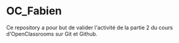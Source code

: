 # OC_Fabien

Ce repository a pour but de valider l'activité de la partie 2 du cours d'OpenClassrooms sur Git et Github.
